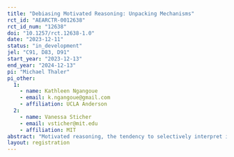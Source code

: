 ```yaml
---
title: "Debiasing Motivated Reasoning: Unpacking Mechanisms"
rct_id: "AEARCTR-0012638"
rct_id_num: "12638"
doi: "10.1257/rct.12638-1.0"
date: "2023-12-11"
status: "in_development"
jel: "C91, D83, D91"
start_year: "2023-12-13"
end_year: "2024-12-13"
pi: "Michael Thaler"
pi_other:
  1:
    - name: Kathleen Ngangoue
    - email: k.ngangoue@gmail.com
    - affiliation: UCLA Anderson
  2:
    - name: Vanessa Sticher
    - email: vsticher@mit.edu
    - affiliation: MIT
abstract: "Motivated reasoning, the tendency to selectively interpret information in ways that support beliefs people would rather hold, is a pervasive phenomenon that has been shown to contribute to belief biases, political polarization and excessive trust in ``fake news.'' In this project, we will experimentally study whether feedback interventions can induce people to become less susceptible to motivated reasoning and improve the accuracy of how they update beliefs. In particular, we test the effects of giving people two forms of feedback that increase their awareness when they incorrectly assess the truthfulness of a piece of news. Treatment A tells them about the costs of their inaccurate assessment, and Treatment B has people introspect about whether the bias of motivated reasoning impacted their assessment. We will test whether these interventions lead people to change how they process information about news on subsequent political issues. We will analyze whether they induce people to become less biased, more accurate, and less polarized about how they process future pieces of news. "
layout: registration
---
```


